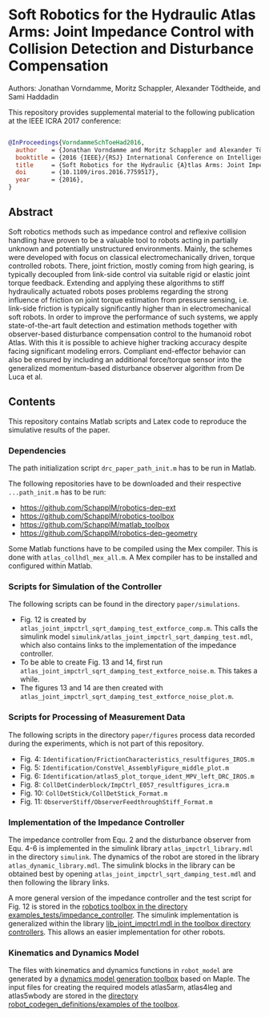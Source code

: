 # Soft Robotics for the Hydraulic Atlas Arms: Joint Impedance Control with Collision Detection and Disturbance Compensation

Authors:
Jonathan Vorndamme, Moritz Schappler, Alexander Tödtheide, and Sami Haddadin

This repository provides supplemental material to the following publication at the IEEE ICRA 2017 conference:

```bib

@InProceedings{VorndammeSchToeHad2016,
  author    = {Jonathan Vorndamme and Moritz Schappler and Alexander Tödtheide and Sami Haddadin},
  booktitle = {2016 {IEEE}/{RSJ} International Conference on Intelligent Robots and Systems ({IROS})},
  title     = {Soft Robotics for the Hydraulic {A}tlas Arms: Joint Impedance Control with Collision Detection and Disturbance Compensation},
  doi       = {10.1109/iros.2016.7759517},
  year      = {2016},
}
```

## Abstract

Soft robotics methods such as impedance control and reflexive collision handling have proven to be a valuable tool to robots acting in partially unknown and potentially unstructured environments. Mainly, the schemes were developed with focus on classical electromechanically driven, torque controlled robots. There, joint friction, mostly coming from high gearing, is typically decoupled from link-side control via suitable rigid or elastic joint torque feedback. Extending and applying these algorithms to stiff hydraulically actuated robots poses problems regarding the strong influence of friction on joint torque estimation from pressure sensing, i.e. link-side friction is typically significantly higher than in electromechanical soft robots. In order to improve the performance of such systems, we apply state-of-the-art fault detection and estimation methods together with observer-based disturbance compensation control to the humanoid robot Atlas. With this it is possible to achieve higher tracking accuracy despite facing significant modeling errors. Compliant end-effector behavior can also be ensured by including an additional force/torque sensor into the generalized momentum-based disturbance observer algorithm from De Luca et al.

## Contents

This repository contains Matlab scripts and Latex code to reproduce the simulative results of the paper.

### Dependencies

The path initialization script `drc_paper_path_init.m` has to be run in Matlab.

The following repositories have to be downloaded and their respective `...path_init.m` has to be run:

* https://github.com/SchapplM/robotics-dep-ext
* https://github.com/SchapplM/robotics-toolbox
* https://github.com/SchapplM/matlab_toolbox
* https://github.com/SchapplM/robotics-dep-geometry

Some Matlab functions have to be compiled using the Mex compiler. This is done with `atlas_collhdl_mex_all.m`. A Mex compiler has to be installed and configured within Matlab.

### Scripts for Simulation of the Controller

The following scripts can be found in the directory `paper/simulations`.

* Fig. 12 is created by `atlas_joint_impctrl_sqrt_damping_test_extforce_comp.m`. This calls the simulink model `simulink/atlas_joint_impctrl_sqrt_damping_test.mdl`, which also contains links to the implementation of the impedance controller.
* To be able to create Fig. 13 and 14, first run `atlas_joint_impctrl_sqrt_damping_test_extforce_noise.m`. This takes a while.
* The figures 13 and 14 are then created with `atlas_joint_impctrl_sqrt_damping_test_extforce_noise_plot.m`.

### Scripts for Processing of Measurement Data

The following scripts in the directory `paper/figures` process data recorded during the experiments, which is not part of this repository.

* Fig. 4: `Identification/FrictionCharacteristics_resultfigures_IROS.m`
* Fig. 5: `Identification/ConstVel_AssemblyFigure_middle_plot.m`
* Fig. 6: `Identification/atlas5_plot_torque_ident_MPV_left_DRC_IROS.m`
* Fig. 8: `CollDetCinderblock/ImpCtrl_E057_resultfigures_icra.m`
* Fig. 10: `CollDetStick/CollDetStick_Format.m`
* Fig. 11: `ObserverStiff/ObserverFeedthroughStiff_Format.m`

### Implementation of the Impedance Controller

The impedance controller from Equ. 2 and the disturbance observer from Equ. 4-6 is implemented in the simulink library `atlas_impctrl_library.mdl` in the directory `simulink`. The dynamics of the robot are stored in the library `atlas_dynamic_library.mdl`.
The simulink blocks in the library can be obtained best by opening `atlas_joint_impctrl_sqrt_damping_test.mdl` and then following the library links.

 A more general version of the impedance controller and the test script for Fig. 12 is stored in the [robotics toolbox in the directory examples_tests/impedance_controller](https://github.com/SchapplM/robotics-toolbox/tree/master/examples_tests/impedance_controller). The simulink implementation is generalized within the library [lib_joint_impctrl.mdl in the toolbox directory controllers](https://github.com/SchapplM/robotics-toolbox/tree/master/controllers). This allows an easier implementation for other robots.

### Kinematics and Dynamics Model

The files with kinematics and dynamics functions in `robot_model` are generated by a [dynamics model generation toolbox](https://github.com/SchapplM/robsynth-modelgen/) based on Maple. The input files for creating the required models atlas5arm, atlas4leg and atlas5wbody are stored in the [directory robot_codegen_definitions/examples of the toolbox](https://github.com/SchapplM/robsynth-modelgen/tree/master/robot_codegen_definitions/examples).

